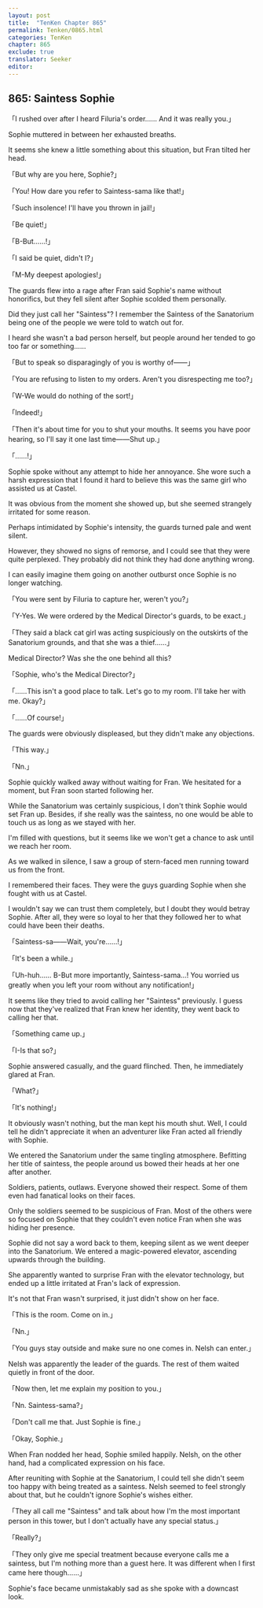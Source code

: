 ```yaml
---
layout: post
title:  "TenKen Chapter 865"
permalink: Tenken/0865.html
categories: TenKen
chapter: 865
exclude: true
translator: Seeker
editor: 
---
```

<h2>865: Saintess Sophie</h2>

「I rushed over after I heard Filuria's order…… And it was really you.」

 Sophie muttered in between her exhausted breaths.

 It seems she knew a little something about this situation, but Fran tilted her head.

「But why are you here, Sophie?」

「You! How dare you refer to Saintess-sama like that!」

「Such insolence! I'll have you thrown in jail!」

「Be quiet!」

「B-But……!」

「I said be quiet, didn't I?」

「M-My deepest apologies!」

 The guards flew into a rage after Fran said Sophie's name without honorifics, but they fell silent after Sophie scolded them personally.

 Did they just call her "Saintess"? I remember the Saintess of the Sanatorium being one of the people we were told to watch out for.

 I heard she wasn't a bad person herself, but people around her tended to go too far or something……

「But to speak so disparagingly of you is worthy of――」

「You are refusing to listen to my orders. Aren't you disrespecting me too?」

「W-We would do nothing of the sort!」

「Indeed!」

「Then it's about time for you to shut your mouths. It seems you have poor hearing, so I'll say it one last time――Shut up.」

「……!」

 Sophie spoke without any attempt to hide her annoyance. She wore such a harsh expression that I found it hard to believe this was the same girl who assisted us at Castel.

 It was obvious from the moment she showed up, but she seemed strangely irritated for some reason.

 Perhaps intimidated by Sophie's intensity, the guards turned pale and went silent.

 However, they showed no signs of remorse, and I could see that they were quite perplexed. They probably did not think they had done anything wrong.

 I can easily imagine them going on another outburst once Sophie is no longer watching.

「You were sent by Filuria to capture her, weren't you?」

「Y-Yes. We were ordered by the Medical Director's guards, to be exact.」

「They said a black cat girl was acting suspiciously on the outskirts of the Sanatorium grounds, and that she was a thief……」

 Medical Director? Was she the one behind all this?

「Sophie, who's the Medical Director?」

「……This isn't a good place to talk. Let's go to my room. I'll take her with me. Okay?」

「……Of course!」

 The guards were obviously displeased, but they didn't make any objections.

「This way.」

「Nn.」

 Sophie quickly walked away without waiting for Fran. We hesitated for a moment, but Fran soon started following her.

 While the Sanatorium was certainly suspicious, I don't think Sophie would set Fran up. Besides, if she really was the saintess, no one would be able to touch us as long as we stayed with her.

 I'm filled with questions, but it seems like we won't get a chance to ask until we reach her room.

 As we walked in silence, I saw a group of stern-faced men running toward us from the front.

 I remembered their faces. They were the guys guarding Sophie when she fought with us at Castel.

 I wouldn't say we can trust them completely, but I doubt they would betray Sophie. After all, they were so loyal to her that they followed her to what could have been their deaths.

「Saintess-sa――Wait, you're……!」

「It's been a while.」

「Uh-huh…… B-But more importantly, Saintess-sama…! You worried us greatly when you left your room without any notification!」

 It seems like they tried to avoid calling her "Saintess" previously. I guess now that they've realized that Fran knew her identity, they went back to calling her that.

「Something came up.」

「I-Is that so?」

 Sophie answered casually, and the guard flinched. Then, he immediately glared at Fran.

「What?」

「It's nothing!」

 It obviously wasn't nothing, but the man kept his mouth shut. Well, I could tell he didn't appreciate it when an adventurer like Fran acted all friendly with Sophie.

 We entered the Sanatorium under the same tingling atmosphere. Befitting her title of saintess, the people around us bowed their heads at her one after another.

 Soldiers, patients, outlaws. Everyone showed their respect. Some of them even had fanatical looks on their faces.

 Only the soldiers seemed to be suspicious of Fran. Most of the others were so focused on Sophie that they couldn't even notice Fran when she was hiding her presence.

 Sophie did not say a word back to them, keeping silent as we went deeper into the Sanatorium. We entered a magic-powered elevator, ascending upwards through the building.

 She apparently wanted to surprise Fran with the elevator technology, but ended up a little irritated at Fran's lack of expression.

 It's not that Fran wasn't surprised, it just didn't show on her face.

「This is the room. Come on in.」

「Nn.」

「You guys stay outside and make sure no one comes in. Nelsh can enter.」

 Nelsh was apparently the leader of the guards. The rest of them waited quietly in front of the door.

「Now then, let me explain my position to you.」

「Nn. Saintess-sama?」

「Don't call me that. Just Sophie is fine.」

「Okay, Sophie.」

 When Fran nodded her head, Sophie smiled happily. Nelsh, on the other hand, had a complicated expression on his face.

 After reuniting with Sophie at the Sanatorium, I could tell she didn't seem too happy with being treated as a saintess. Nelsh seemed to feel strongly about that, but he couldn't ignore Sophie's wishes either.

「They all call me "Saintess" and talk about how I'm the most important person in this tower, but I don't actually have any special status.」

「Really?」

「They only give me special treatment because everyone calls me a saintess, but I'm nothing more than a guest here. It was different when I first came here though……」

 Sophie's face became unmistakably sad as she spoke with a downcast look.




